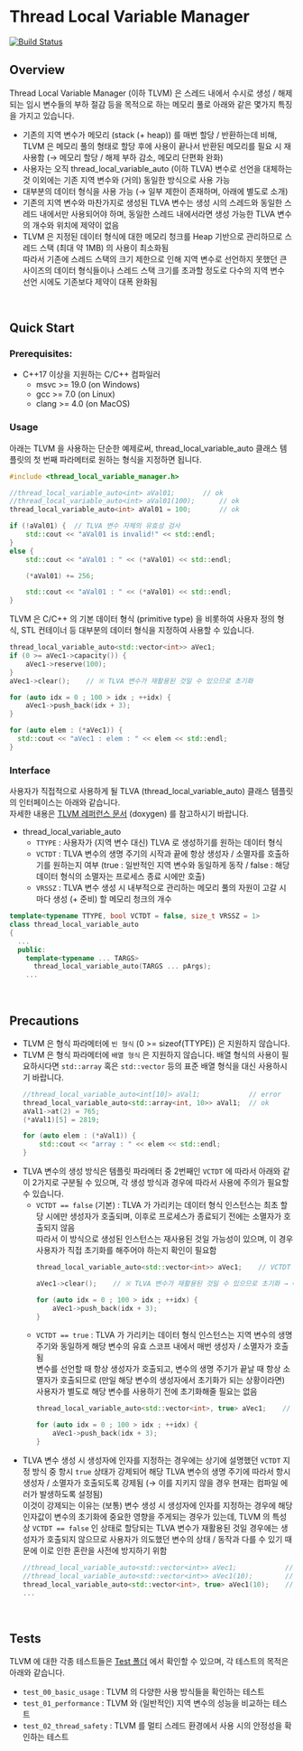 # Thread Local Variable Manager
[![Build Status](https://travis-ci.org/b4proto1/thread_local_variable_manager.svg?branch=master)](https://travis-ci.org/b4proto1/thread_local_variable_manager)

## Overview
Thread Local Variable Manager (이하 TLVM) 은 스레드 내에서 수시로 생성 / 해제되는 임시 변수들의 부하 절감 등을 목적으로 하는 메모리 풀로 아래와 같은 몇가지 특징을 가지고 있습니다.
- 기존의 지역 변수가 메모리 (stack (+ heap)) 를 매번 할당 / 반환하는데 비해, TLVM 은 메모리 풀의 형태로 할당 후에 사용이 끝나서 반환된 메모리를 필요 시 재사용함 (→ 메모리 할당 / 해제 부하 감소, 메모리 단편화 완화)
- 사용자는 오직 thread_local_variable_auto (이하 TLVA) 변수로 선언을 대체하는 것 이외에는 기존 지역 변수와 (거의) 동일한 방식으로 사용 가능
- 대부분의 데이터 형식을 사용 가능 (→ 일부 제한이 존재하며, 아래에 별도로 소개)
- 기존의 지역 변수와 마찬가지로 생성된 TLVA 변수는 생성 시의 스레드와 동일한 스레드 내에서만 사용되어야 하며, 동일한 스레드 내에서라면 생성 가능한 TLVA 변수의 개수와 위치에 제약이 없음
- TLVM 은 지정된 데이터 형식에 대한 메모리 청크를 Heap 기반으로 관리하므로 스레드 스택 (최대 약 1MB) 의 사용이 최소화됨<br>
따라서 기존에 스레드 스택의 크기 제한으로 인해 지역 변수로 선언하지 못했던 큰 사이즈의 데이터 형식들이나 스레드 스택 크기를 초과할 정도로 다수의 지역 변수 선언 시에도 기존보다 제약이 대폭 완화됨

<br>

## Quick Start
### Prerequisites:
- C++17 이상을 지원하는 C/C++ 컴파일러
  - msvc >= 19.0 (on Windows)
  - gcc >= 7.0 (on Linux)
  - clang >= 4.0 (on MacOS)

### Usage
아래는 TLVM 을 사용하는 단순한 예제로써, thread_local_variable_auto 클래스 템플릿의 첫 번째 파라메터로 원하는 형식을 지정하면 됩니다.
```cpp
#include <thread_local_variable_manager.h>

//thread_local_variable_auto<int> aVal01;		// ok
//thread_local_variable_auto<int> aVal01(100);		// ok
thread_local_variable_auto<int> aVal01 = 100;		// ok

if (!aVal01) {	// TLVA 변수 자체의 유효성 검사
	std::cout << "aVal01 is invalid!" << std::endl;
}
else {
	std::cout << "aVal01 : " << (*aVal01) << std::endl;

	(*aVal01) += 256;

	std::cout << "aVal01 : " << (*aVal01) << std::endl;
}
```

TLVM 은 C/C++ 의 기본 데이터 형식 (primitive type) 을 비롯하여 사용자 정의 형식, STL 컨테이너 등 대부분의 데이터 형식을 지정하여 사용할 수 있습니다.
```cpp
thread_local_variable_auto<std::vector<int>> aVec1;
if (0 >= aVec1->capacity()) {
	aVec1->reserve(100);
}
aVec1->clear();    // ※ TLVA 변수가 재활용된 것일 수 있으므로 초기화

for (auto idx = 0 ; 100 > idx ; ++idx) {
	aVec1->push_back(idx + 3);
}

for (auto elem : (*aVec1)) {
  std::cout << "aVec1 : elem : " << elem << std::endl;
}
```

### Interface
사용자가 직접적으로 사용하게 될 TLVA (thread_local_variable_auto) 클래스 템플릿의 인터페이스는 아래와 같습니다.<br>
자세한 내용은 [TLVM 레퍼런스 문서](Document/doxygen/html/index.html) (doxygen) 를 참고하시기 바랍니다.
  - thread_local_variable_auto
    - `TTYPE` : 사용자가 (지역 변수 대신) TLVA 로 생성하기를 원하는 데이터 형식
    - `VCTDT` : TLVA 변수의 생명 주기의 시작과 끝에 항상 생성자 / 소멸자를 호출하기를 원하는지 여부 (true : 일반적인 지역 변수와 동일하게 동작 / false : 해당 데이터 형식의 소멸자는 프로세스 종료 시에만 호출)
    - `VRSSZ` : TLVA 변수 생성 시 내부적으로 관리하는 메모리 풀의 자원이 고갈 시 마다 생성 (+ 준비) 할 메모리 청크의 개수
```cpp
template<typename TTYPE, bool VCTDT = false, size_t VRSSZ = 1>
class thread_local_variable_auto
{
  ...
  public:
  	template<typename ... TARGS>
	  thread_local_variable_auto(TARGS ... pArgs);
    ...
```

<br>

## Precautions
- TLVM 은 형식 파라메터에 `빈 형식` (0 >= sizeof(TTYPE)) 은 지원하지 않습니다.
- TLVM 은 형식 파라메터에 `배열 형식` 은 지원하지 않습니다. 배열 형식의 사용이 필요하시다면 `std::array` 혹은 `std::vector` 등의 표준 배열 형식을 대신 사용하시기 바랍니다.
  ```cpp
  //thread_local_variable_auto<int[10]> aVal1;            // error
  thread_local_variable_auto<std::array<int, 10>> aVal1;  // ok
  aVal1->at(2) = 765;
  (*aVal1)[5] = 2819;

  for (auto elem : (*aVal1)) {
      std::cout << "array : " << elem << std::endl;
  }
  ```
- TLVA 변수의 생성 방식은 템플릿 파라메터 중 2번째인 `VCTDT` 에 따라서 아래와 같이 2가지로 구분될 수 있으며, 각 생성 방식과 경우에 따라서 사용에 주의가 필요할 수 있습니다.
  - `VCTDT == false` (기본) : TLVA 가 가리키는 데이터 형식 인스턴스는 최초 할당 시에만 생성자가 호출되며, 이후로 프로세스가 종료되기 전에는 소멸자가 호출되지 않음<br>
  따라서 이 방식으로 생성된 인스턴스는 재사용된 것일 가능성이 있으며, 이 경우 사용자가 직접 초기화를 해주어야 하는지 확인이 필요함
    ```cpp
    thread_local_variable_auto<std::vector<int>> aVec1;    // VCTDT == false

    aVec1->clear();    // ※ TLVA 변수가 재활용된 것일 수 있으므로 초기화 → 아니면 메모리 고갈이 발생할 수 있음

    for (auto idx = 0 ; 100 > idx ; ++idx) {
	    aVec1->push_back(idx + 3);
    }
    ```
  - `VCTDT == true` : TLVA 가 가리키는 데이터 형식 인스턴스는 지역 변수의 생명 주기와 동일하게 해당 변수의 유효 스코프 내에서 매번 생성자 / 소멸자가 호출됨<br>
  변수를 선언할 때 항상 생성자가 호출되고, 변수의 생명 주기가 끝날 때 항상 소멸자가 호출되므로 (만일 해당 변수의 생성자에서 초기화가 되는 상황이라면) 사용자가 별도로 해당 변수를 사용하기 전에 초기화해줄 필요는 없음
    ```cpp
    thread_local_variable_auto<std::vector<int>, true> aVec1;    // VCTDT == true

    for (auto idx = 0 ; 100 > idx ; ++idx) {
	    aVec1->push_back(idx + 3);
    }
    ```
- TLVA 변수 생성 시 생성자에 인자를 지정하는 경우에는 상기에 설명했던 `VCTDT` 지정 방식 중 항시 `true` 상태가 강제되어 해당 TLVA 변수의 생명 주기에 따라서 항시 생성자 / 소멸자가 호출되도록 강제됨 (→ 이를 지키지 않을 경우 현재는 컴파일 에러가 발생하도록 설정됨)<br>
이것이 강제되는 이유는 (보통) 변수 생성 시 생성자에 인자를 지정하는 경우에 해당 인자값이 변수의 초기화에 중요한 영향을 주게되는 경우가 있는데, TLVM 의 특성상 `VCTDT == false` 인 상태로 할당되는 TLVA 변수가 재활용된 것일 경우에는 생성자가 호출되지 않으므로 사용자가 의도했던 변수의 상태 / 동작과 다를 수 있기 때문에 이로 인한 혼란을 사전에 방지하기 위함
  ```cpp
  //thread_local_variable_auto<std::vector<int>> aVec1;            // ok
  //thread_local_variable_auto<std::vector<int>> aVec1(10);        // error
  thread_local_variable_auto<std::vector<int>, true> aVec1(10);    // ok
  ...
  ```

<br>

## Tests
TLVM 에 대한 각종 테스트들은 [Test 폴더](Test/) 에서 확인할 수 있으며, 각 테스트의 목적은 아래와 같습니다.
- `test_00_basic_usage`
  : TLVM 의 다양한 사용 방식들을 확인하는 테스트
- `test_01_performance`
  : TLVM 와 (일반적인) 지역 변수의 성능을 비교하는 테스트
- `test_02_thread_safety`
  : TLVM 를 멀티 스레드 환경에서 사용 시의 안정성을 확인하는 테스트
  
